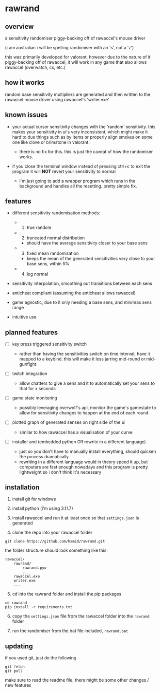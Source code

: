 # rawrand

## overview

a sensitivity randomiser piggy-backing off of rawaccel's mouse driver

(i am australian i will be spelling randomiser with an 's', not a 'z')

this was primarily developed for valorant, however due to the nature of it piggy-backing off of rawaccel, it will work in any game that also allows rawaccel (overwatch, cs, etc.)

## how it works

random base sensitivity multipliers are generated and then written to the rawaccel mouse driver using rawaccel's 'writer.exe'

## known issues

- your actual cursor sensitivity changes with the 'random' sensitivity. this makes your sensitivity in ui's very inconsistent, which might make it hard to due things such as by items or properly align smokes on some one like clove or brimstone in valorant.
    - there is no fix for this. this is just the caveat of how the randomiser works.

- if you close the terminal window instead of pressing ctrl+c to exit the program it will **NOT** revert your sensitivity to normal
    - i'm just going to add a wrapper program which runs in the background and handles all the resetting. pretty simple fix.

## features

- different sensitivity randomisation methods:

    - 1. true random

    - 2. truncated normal distribution
        - should have the average sensitivity closer to your base sens

    - 3. fixed mean randomisation
        - keeps the mean of the generated sensitivities very close to your base sens, within 5%

    - 4. log normal

- sensitivity interpolation, smoothing out transitions between each sens

- anticheat compliant (assuming the anticheat allows rawaccel)

- game agnostic, due to it only needing a base sens, and min/max sens range

- intuitive use

## planned features

- [ ] key press triggered sensitivity switch
    - rather than having the sensitivities switch on time interval, have it mapped to a keybind. this will make it less jarring mid-round or mid-gunfight

- [ ] twitch integration
    - allow chatters to give a sens and it to automatically set your sens to that for x seconds

- [ ] game state monitoring
    - possibly leveraging overwolf's api, monitor the game's gamestate to allow for sensitivity changes to happen at the end of each round

- [ ] plotted graph of generated senses on right side of the ui
    - similar to how rawaccel has a visualisation of your curve

- [ ] installer and (embedded python OR rewrite in a different language)
    - just so you don't have to manually install everything, should quicken the process dramatically
    - rewriting in a different language would in theory speed it up, but computers are fast enough nowadays and this program is pretty lightweight so i don't think it's necessary

## installation

1. install git for windows

2. install python (i'm using 3.11.7)

3. install rawaccel and run it at least once so that `settings.json` is generated

4. clone the repo into your rawaccel folder
```
git clone https://github.com/hxmid/rawrand.git
```

the folder structure should look something like this:

```
rawaccel/
    rawrand/
        rawrand.pyw
        ...
    rawaccel.exe
    writer.exe
    ...
```

5. cd into the rawrand folder and install the pip packages

```
cd rawrand
pip install -r requirements.txt
```

6. copy the `settings.json` file from the rawaccel folder into the `rawrand` folder

7. run the randomiser from the bat file included, `rawrand.bat`

## updating

if you used git, just do the following

```
git fetch
git pull
```

make sure to read the readme file, there might be some other changes / new features
